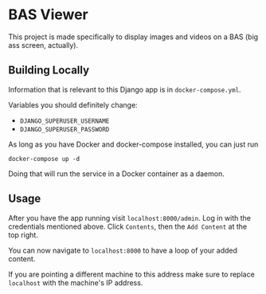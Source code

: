 # BAS Viewer
This project is made specifically to display images and videos on a BAS (big ass screen, actually).

## Building Locally


Information that is relevant to this Django app is in `docker-compose.yml`. 

Variables you should definitely change:
 - `DJANGO_SUPERUSER_USERNAME`
 - `DJANGO_SUPERUSER_PASSWORD`

As long as you have Docker and docker-compose installed, you can just run 
```
docker-compose up -d
```

Doing that will run the service in a Docker container as a daemon. 

## Usage
After you have the app running visit `localhost:8000/admin`. Log in with the credentials mentioned above. Click `Contents`, then the `Add Content` at the top right. 

You can now navigate to `localhost:8000` to have a loop of your added content.

If you are pointing a different machine to this address make sure to replace `localhost` with the machine's IP address.
